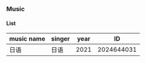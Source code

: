 ### Music

#### List

| music name | singer | year | ID         |
| ---------- | ------ | ---- | ---------- |
| 日语        | 日语   | 2021 | 2024644031 |

